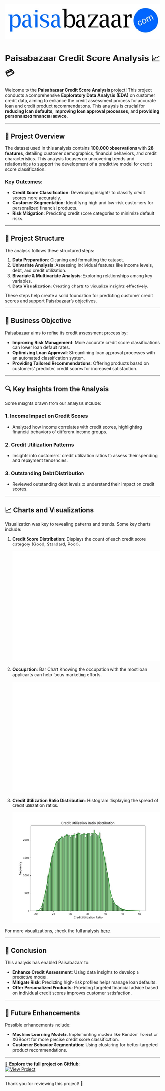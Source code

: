 ![logo](https://github.com/Ayush245101/Paisabazaar-Banking-Fraud-Analysis-Exploratory-Data-Analysis/blob/main/Charts/Banner.jpg)

# Paisabazaar Credit Score Analysis 📈💳

Welcome to the **Paisabazaar Credit Score Analysis** project! This project conducts a comprehensive **Exploratory Data Analysis (EDA)** on customer credit data, aiming to enhance the credit assessment process for accurate loan and credit product recommendations. This analysis is crucial for **reducing loan defaults**, **improving loan approval processes**, and **providing personalized financial advice**.

---

## 📝 Project Overview
The dataset used in this analysis contains **100,000 observations** with **28 features**, detailing customer demographics, financial behaviors, and credit characteristics. This analysis focuses on uncovering trends and relationships to support the development of a predictive model for credit score classification.

### Key Outcomes:
- **Credit Score Classification**: Developing insights to classify credit scores more accurately.
- **Customer Segmentation**: Identifying high and low-risk customers for personalized financial products.
- **Risk Mitigation**: Predicting credit score categories to minimize default risks.

---

## 📂 Project Structure
The analysis follows these structured steps:
1. **Data Preparation**: Cleaning and formatting the dataset.
2. **Univariate Analysis**: Assessing individual features like income levels, debt, and credit utilization.
3. **Bivariate & Multivariate Analysis**: Exploring relationships among key variables.
4. **Data Visualization**: Creating charts to visualize insights effectively.

These steps help create a solid foundation for predicting customer credit scores and support Paisabazaar’s objectives.

---

## 🎯 Business Objective
Paisabazaar aims to refine its credit assessment process by:
- **Improving Risk Management**: More accurate credit score classifications can lower loan default rates.
- **Optimizing Loan Approval**: Streamlining loan approval processes with an automated classification system.
- **Providing Tailored Recommendations**: Offering products based on customers' predicted credit scores for increased satisfaction.

---

## 🔍 Key Insights from the Analysis
Some insights drawn from our analysis include:

### 1. **Income Impact on Credit Scores**
   - Analyzed how income correlates with credit scores, highlighting financial behaviors of different income groups.

### 2. **Credit Utilization Patterns**
   - Insights into customers' credit utilization ratios to assess their spending and repayment tendencies.

### 3. **Outstanding Debt Distribution**
   - Reviewed outstanding debt levels to understand their impact on credit scores.

---

## 📈 Charts and Visualizations
Visualization was key to revealing patterns and trends. Some key charts include:

1. **Credit Score Distribution**: Displays the count of each credit score category (Good, Standard, Poor).
   
   ![Credit Score Distribution](https://github.com/Ayush245101/Paisabazaar-Banking-Fraud-Analysis-Exploratory-Data-Analysis/blob/main/Charts/credit_score_distribution.jpg)

2. **Occupation**: Bar Chart Knowing the occupation with the most loan applicants can help focus marketing efforts.
   
   ![Occupation](https://github.com/Ayush245101/Paisabazaar-Banking-Fraud-Analysis-Exploratory-Data-Analysis/blob/main/Charts/Occupation.jpg)

3. **Credit Utilization Ratio Distribution**: Histogram displaying the spread of credit utilization ratios.
   
   ![Credit Utilization Distribution](https://github.com/Ayush245101/Paisabazaar-Banking-Fraud-Analysis-Exploratory-Data-Analysis/blob/main/Charts/credit_utilization_ratio_distribution_retry.jpg)

For more visualizations, check the full analysis [here](https://github.com/Ayush245101/Paisabazaar-Banking-Fraud-Analysis-Exploratory-Data-Analysis).

---

## 🏁 Conclusion
This analysis has enabled Paisabazaar to:
- **Enhance Credit Assessment**: Using data insights to develop a predictive model.
- **Mitigate Risk**: Predicting high-risk profiles helps manage loan defaults.
- **Offer Personalized Products**: Providing targeted financial advice based on individual credit scores improves customer satisfaction.

---

## 🔮 Future Enhancements
Possible enhancements include:
- **Machine Learning Models**: Implementing models like Random Forest or XGBoost for more precise credit score classification.
- **Customer Behavior Segmentation**: Using clustering for better-targeted product recommendations.

---

👀 **Explore the full project on GitHub**:  
[![View Project](https://img.shields.io/badge/View_Project-GitHub-black)](https://github.com/Ayush245101/Paisabazaar-Banking-Fraud-Analysis-Exploratory-Data-Analysis)

---

Thank you for reviewing this project! 🌟
